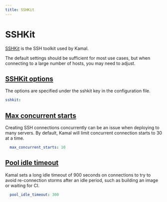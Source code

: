 ```yaml
---
title: SSHKit
---
```


# SSHKit

[SSHKit](https://github.com/capistrano/sshkit) is the SSH toolkit used by Kamal.

The default settings should be sufficient for most use cases, but when connecting to a large number of hosts, you may need to adjust.

## [SSHKit options](#sshkit-options)

The options are specified under the sshkit key in the configuration file.

```yaml
sshkit:
```

## [Max concurrent starts](#max-concurrent-starts)

Creating SSH connections concurrently can be an issue when deploying to many servers. By default, Kamal will limit concurrent connection starts to 30 at a time.

```yaml
  max_concurrent_starts: 10
```

## [Pool idle timeout](#pool-idle-timeout)

Kamal sets a long idle timeout of 900 seconds on connections to try to avoid re-connection storms after an idle period, such as building an image or waiting for CI.

```yaml
  pool_idle_timeout: 300
```
